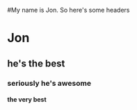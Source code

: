 #My name is Jon. So here's some headers
<h1>Jon</h1>
<h2>he's the best</h2>
<h3>seriously he's awesome</h3>
<h4>the very best</h4>

